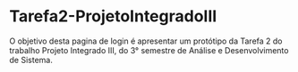 # Tarefa2-ProjetoIntegradoIII
O objetivo desta pagina de login é apresentar um protótipo da Tarefa 2 do trabalho Projeto Integrado III, do 3° semestre de Análise e Desenvolvimento de Sistema.
